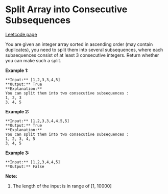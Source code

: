 # Split Array into Consecutive Subsequences
[Leetcode page](https://leetcode.com/problems/split-array-into-consecutive-subsequences/description)

You are given an integer array sorted in ascending order (may contain
duplicates), you need to split them into several subsequences, where each
subsequences consist of at least 3 consecutive integers. Return whether you
can make such a split.

**Example 1:**  

    
    
    **Input:** [1,2,3,3,4,5]
    **Output:** True
    **Explanation:**
    You can split them into two consecutive subsequences : 
    1, 2, 3
    3, 4, 5
    

**Example 2:**  

    
    
    **Input:** [1,2,3,3,4,4,5,5]
    **Output:** True
    **Explanation:**
    You can split them into two consecutive subsequences : 
    1, 2, 3, 4, 5
    3, 4, 5
    

**Example 3:**  

    
    
    **Input:** [1,2,3,4,4,5]
    **Output:** False
    

**Note:**  

  1. The length of the input is in range of [1, 10000]


